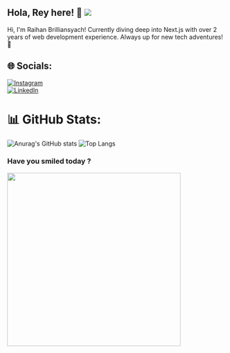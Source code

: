 ## Hola, Rey here! 🌟  [![](https://visitcount.itsvg.in/api?id=raybrilliant&icon=3&color=13)](https://visitcount.itsvg.in)
Hi, I'm Raihan Brilliansyach! Currently diving deep into Next.js with over 2 years of web development experience. Always up for new tech adventures! 🚀


## 🌐 Socials:
[![Instagram](https://img.shields.io/badge/Instagram-%23E4405F.svg?logo=Instagram&logoColor=white)](https://instagram.com/raybrilliant) <br> 
[![LinkedIn](https://img.shields.io/badge/LinkedIn-%230077B5.svg?logo=linkedin&logoColor=white)](https://linkedin.com/in/raybrilliant) 


# 📊 GitHub Stats:
![Anurag's GitHub stats](https://github-readme-stats.vercel.app/api?username=raybrilliant&show_icons=true&theme=transparent)
![Top Langs](https://github-readme-stats.vercel.app/api/top-langs/?username=raybrilliant&langs_count=5)

### Have you smiled today ?
<img src='https://memer-new.vercel.app/' style="height: 400px;"/>
